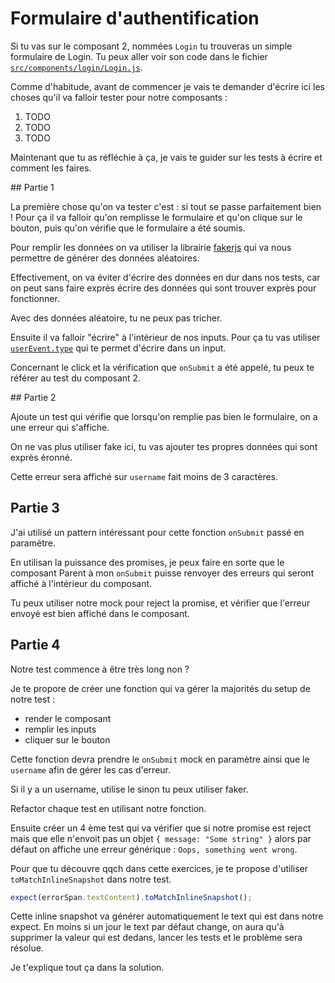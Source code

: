 # Formulaire d'authentification

Si tu vas sur le composant 2, nommées `Login` tu trouveras un simple formulaire de Login.
Tu peux aller voir son code dans le fichier [`src/components/login/Login.js`](src/components/login/Login.js).

Comme d'habitude, avant de commencer je vais te demander d'écrire ici les choses qu'il
va falloir tester pour notre composants :

1. TODO
2. TODO
3. TODO

Maintenant que tu as réfléchie à ça, je vais te guider sur les tests à écrire et comment
les faires.

## Partie 1

La première chose qu'on va tester c'est : si tout se passe parfaitement bien !
Pour ça il va falloir qu'on remplisse le formulaire et qu'on clique sur le bouton, puis
qu'on vérifie que le formulaire a été soumis.

Pour remplir les données on va utiliser la librairie [fakerjs](https://fakerjs.dev/guide/)
qui va nous permettre de générer des données aléatoires.

Effectivement, on va éviter d'écrire des données en dur dans nos tests, car on peut
sans faire exprès écrire des données qui sont trouver exprès pour fonctionner.

Avec des données aléatoire, tu ne peux pas tricher.

Ensuite il va falloir "écrire" à l'intérieur de nos inputs. Pour ça tu vas utiliser
[`userEvent.type`](https://testing-library.com/docs/ecosystem-user-event/#typeelement-text-options)
qui te permet d'écrire dans un input.

Concernant le click et la vérification que `onSubmit` a été appelé, tu peux te référer
au test du composant 2.

## Partie 2

Ajoute un test qui vérifie que lorsqu'on remplie pas bien le formulaire, on a une erreur
qui s'affiche.

On ne vas plus utiliser fake ici, tu vas ajouter tes propres données qui sont exprès éronné.

Cette erreur sera affiché sur `username` fait moins de 3 caractères.

## Partie 3

J'ai utilisé un pattern intéressant pour cette fonction `onSubmit` passé en paramètre.

En utilisan la puissance des promises, je peux faire en sorte que le composant Parent
à mon `onSubmit` puisse renvoyer des erreurs qui seront affiché à l'intérieur du composant.

Tu peux utiliser notre mock pour reject la promise, et vérifier que l'erreur envoyé est bien
affiché dans le composant.

## Partie 4

Notre test commence à être très long non ?

Je te propore de créer une fonction qui va gérer la majorités du setup de notre test :

- render le composant
- remplir les inputs
- cliquer sur le bouton

Cette fonction devra prendre le `onSubmit` mock en paramètre ainsi que le `username` afin
de gérer les cas d'erreur.

Si il y a un username, utilise le sinon tu peux utiliser faker.

Refactor chaque test en utilisant notre fonction.

Ensuite créer un 4 ème test qui va vérifier que si notre promise est reject mais que
elle n'envoit pas un objet `{ message: "Some string" }` alors par défaut on affiche
une erreur générique : `Oops, something went wrong`.

Pour que tu découvre qqch dans cette exercices, je te propose d'utiliser `toMatchInlineSnapshot`
dans notre test.

```ts
expect(errorSpan.textContent).toMatchInlineSnapshot();
```

Cette inline snapshot va générer automatiquement le text qui est dans notre expect.
En moins si un jour le text par défaut change, on aura qu'à supprimer la valeur qui est dedans, lancer
les tests et le problème sera résolue.

Je t'explique tout ça dans la solution.
